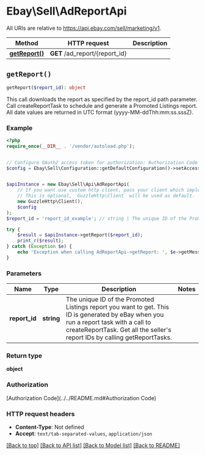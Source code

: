 # Ebay\Sell\AdReportApi

All URIs are relative to https://api.ebay.com/sell/marketing/v1.

Method | HTTP request | Description
------------- | ------------- | -------------
[**getReport()**](AdReportApi.md#getReport) | **GET** /ad_report/{report_id} | 


## `getReport()`

```php
getReport($report_id): object
```



This call downloads the report as specified by the report_id path parameter. Call createReportTask to schedule and generate a Promoted Listings report. All date values are returned in UTC format (yyyy-MM-ddThh:mm:ss.sssZ).

### Example

```php
<?php
require_once(__DIR__ . '/vendor/autoload.php');


// Configure OAuth2 access token for authorization: Authorization Code
$config = Ebay\Sell\Configuration::getDefaultConfiguration()->setAccessToken('YOUR_ACCESS_TOKEN');


$apiInstance = new Ebay\Sell\Api\AdReportApi(
    // If you want use custom http client, pass your client which implements `GuzzleHttp\ClientInterface`.
    // This is optional, `GuzzleHttp\Client` will be used as default.
    new GuzzleHttp\Client(),
    $config
);
$report_id = 'report_id_example'; // string | The unique ID of the Promoted Listings report you want to get. This ID is generated by eBay when you run a report task with a call to createReportTask. Get all the seller's report IDs by calling getReportTasks.

try {
    $result = $apiInstance->getReport($report_id);
    print_r($result);
} catch (Exception $e) {
    echo 'Exception when calling AdReportApi->getReport: ', $e->getMessage(), PHP_EOL;
}
```

### Parameters

Name | Type | Description  | Notes
------------- | ------------- | ------------- | -------------
 **report_id** | **string**| The unique ID of the Promoted Listings report you want to get. This ID is generated by eBay when you run a report task with a call to createReportTask. Get all the seller&#39;s report IDs by calling getReportTasks. |

### Return type

**object**

### Authorization

[Authorization Code](../../README.md#Authorization Code)

### HTTP request headers

- **Content-Type**: Not defined
- **Accept**: `text/tab-separated-values`, `application/json`

[[Back to top]](#) [[Back to API list]](../../README.md#endpoints)
[[Back to Model list]](../../README.md#models)
[[Back to README]](../../README.md)
